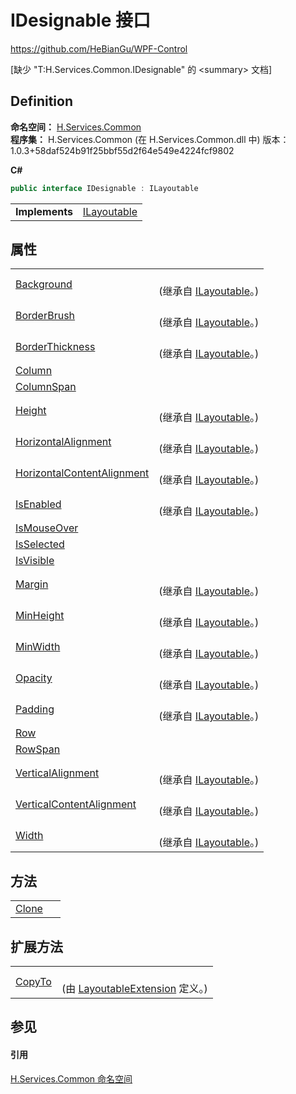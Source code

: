 # IDesignable 接口
https://github.com/HeBianGu/WPF-Control

\[缺少 "T:H.Services.Common.IDesignable" 的 &lt;summary&gt; 文档\]



## Definition
**命名空间：** <a href="b9cdd84f-6623-a51a-f53b-465103ced202">H.Services.Common</a>  
**程序集：** H.Services.Common (在 H.Services.Common.dll 中) 版本：1.0.3+58daf524b91f25bbf55d2f64e549e4224fcf9802

**C#**
``` C#
public interface IDesignable : ILayoutable
```

<table><tr><td><strong>Implements</strong></td><td><a href="44511371-ac58-7abc-7312-9c2021f5d81e">ILayoutable</a></td></tr>
</table>



## 属性
<table>
<tr>
<td><a href="0a2bfc04-a0d1-11c4-928b-a0653a61fa77">Background</a></td>
<td><br />(继承自 <a href="44511371-ac58-7abc-7312-9c2021f5d81e">ILayoutable</a>。)</td></tr>
<tr>
<td><a href="69aec2c3-6f51-1ac6-7cbf-dc302af6552b">BorderBrush</a></td>
<td><br />(继承自 <a href="44511371-ac58-7abc-7312-9c2021f5d81e">ILayoutable</a>。)</td></tr>
<tr>
<td><a href="58ff4b8e-8c37-aac9-c7bd-cf39da2ea0a5">BorderThickness</a></td>
<td><br />(继承自 <a href="44511371-ac58-7abc-7312-9c2021f5d81e">ILayoutable</a>。)</td></tr>
<tr>
<td><a href="57dc347e-b8c7-df01-ad6f-90b18c65a95c">Column</a></td>
<td> </td></tr>
<tr>
<td><a href="88e18eb0-8264-93ee-0a78-b737cc9aafe9">ColumnSpan</a></td>
<td> </td></tr>
<tr>
<td><a href="a73294af-a337-2295-6e9d-ef9f69613540">Height</a></td>
<td><br />(继承自 <a href="44511371-ac58-7abc-7312-9c2021f5d81e">ILayoutable</a>。)</td></tr>
<tr>
<td><a href="b428a892-a3d7-0a50-a952-4afa5653ec62">HorizontalAlignment</a></td>
<td><br />(继承自 <a href="44511371-ac58-7abc-7312-9c2021f5d81e">ILayoutable</a>。)</td></tr>
<tr>
<td><a href="8dff1b5c-8ed4-0d5b-116c-33f30b3d39d4">HorizontalContentAlignment</a></td>
<td><br />(继承自 <a href="44511371-ac58-7abc-7312-9c2021f5d81e">ILayoutable</a>。)</td></tr>
<tr>
<td><a href="c735a80a-af35-b805-1a54-32f4f222516d">IsEnabled</a></td>
<td><br />(继承自 <a href="44511371-ac58-7abc-7312-9c2021f5d81e">ILayoutable</a>。)</td></tr>
<tr>
<td><a href="7f543c8a-d4e5-4b51-1a0e-05a123c27b4a">IsMouseOver</a></td>
<td> </td></tr>
<tr>
<td><a href="a314e057-16e2-a4ee-547d-4ba592f179e2">IsSelected</a></td>
<td> </td></tr>
<tr>
<td><a href="0c737cd8-a597-38ca-06c4-8a6f5ebe1b07">IsVisible</a></td>
<td> </td></tr>
<tr>
<td><a href="7e930706-b641-7e9e-f7bc-b0c64dc9a3bf">Margin</a></td>
<td><br />(继承自 <a href="44511371-ac58-7abc-7312-9c2021f5d81e">ILayoutable</a>。)</td></tr>
<tr>
<td><a href="27ac9654-9f4d-e1c8-254d-44fd7b3a3827">MinHeight</a></td>
<td><br />(继承自 <a href="44511371-ac58-7abc-7312-9c2021f5d81e">ILayoutable</a>。)</td></tr>
<tr>
<td><a href="b3073652-918b-9eca-183d-9cbe0a95a194">MinWidth</a></td>
<td><br />(继承自 <a href="44511371-ac58-7abc-7312-9c2021f5d81e">ILayoutable</a>。)</td></tr>
<tr>
<td><a href="3b7283e6-a8dc-92d9-c573-d73c5a7e9503">Opacity</a></td>
<td><br />(继承自 <a href="44511371-ac58-7abc-7312-9c2021f5d81e">ILayoutable</a>。)</td></tr>
<tr>
<td><a href="64bef42e-806b-829a-d446-b86afb70f8b1">Padding</a></td>
<td><br />(继承自 <a href="44511371-ac58-7abc-7312-9c2021f5d81e">ILayoutable</a>。)</td></tr>
<tr>
<td><a href="ef770b32-3e62-4796-0a61-c7be77911d24">Row</a></td>
<td> </td></tr>
<tr>
<td><a href="fa60473e-0729-eb06-d2ba-2ddb60dfb7cf">RowSpan</a></td>
<td> </td></tr>
<tr>
<td><a href="99eb8f2e-0da7-db15-037e-b245358712dc">VerticalAlignment</a></td>
<td><br />(继承自 <a href="44511371-ac58-7abc-7312-9c2021f5d81e">ILayoutable</a>。)</td></tr>
<tr>
<td><a href="b20a258a-1437-e3ba-6637-761cc92f1019">VerticalContentAlignment</a></td>
<td><br />(继承自 <a href="44511371-ac58-7abc-7312-9c2021f5d81e">ILayoutable</a>。)</td></tr>
<tr>
<td><a href="a0d9054c-a1ca-134a-8a93-ed03c09ebf69">Width</a></td>
<td><br />(继承自 <a href="44511371-ac58-7abc-7312-9c2021f5d81e">ILayoutable</a>。)</td></tr>
</table>

## 方法
<table>
<tr>
<td><a href="30187575-5729-2837-b821-6d25c69aed07">Clone</a></td>
<td> </td></tr>
</table>

## 扩展方法
<table>
<tr>
<td><a href="c157ec30-31c4-3a95-60c2-021d61ae46f0">CopyTo</a></td>
<td><br />(由 <a href="94ef9d90-6f9d-a155-5c94-c67e76996c27">LayoutableExtension</a> 定义。)</td></tr>
</table>

## 参见


#### 引用
<a href="b9cdd84f-6623-a51a-f53b-465103ced202">H.Services.Common 命名空间</a>  
